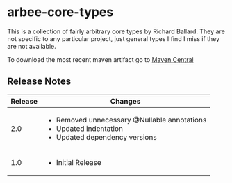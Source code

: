 # arbee-core-types

This is a collection of fairly arbitrary core types by Richard Ballard.  They are not specific to any particular project, just general types I find I miss if they are not available.

To download the most recent maven artifact go to [Maven Central](http://search.maven.org/#search%7Cga%7C1%7Cg%3A%22com.github.richard-ballard%22)

## Release Notes
Release | Changes
--- |  ---
2.0 | <ul><li>Removed unnecessary @Nullable annotations</li><li>Updated indentation</li><li>Updated dependency versions</li></ul>
1.0 | <ul><li>Initial Release</li></ul>


